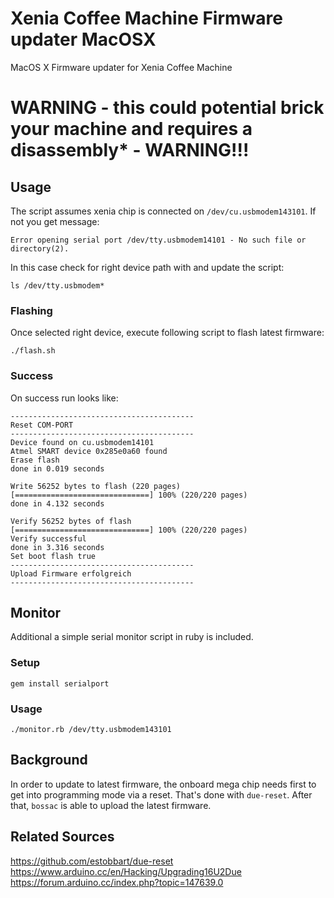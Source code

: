 # Xenia Coffee Machine Firmware updater MacOSX

MacOS X Firmware updater for Xenia Coffee Machine


# WARNING - this could potential brick your machine and requires a disassembly* - WARNING!!!

## Usage

The script assumes xenia chip is connected on `/dev/cu.usbmodem143101`. If not
you get message:

```
Error opening serial port /dev/tty.usbmodem14101 - No such file or directory(2).
```

In this case check for right device path with and update the script:

```
ls /dev/tty.usbmodem*
```

### Flashing
Once selected right device, execute following script to flash latest firmware:

```
./flash.sh
```

### Success

On success run looks like:

```
-----------------------------------------
Reset COM-PORT
-----------------------------------------
Device found on cu.usbmodem14101
Atmel SMART device 0x285e0a60 found
Erase flash
done in 0.019 seconds

Write 56252 bytes to flash (220 pages)
[==============================] 100% (220/220 pages)
done in 4.132 seconds

Verify 56252 bytes of flash
[==============================] 100% (220/220 pages)
Verify successful
done in 3.316 seconds
Set boot flash true
-----------------------------------------
Upload Firmware erfolgreich
-----------------------------------------
```

## Monitor

Additional a simple serial monitor script in ruby is included.

### Setup

```
gem install serialport
````

### Usage

```
./monitor.rb /dev/tty.usbmodem143101
```

## Background

In order to update to latest firmware, the onboard mega chip needs first to
get into programming mode via a reset. That's done with `due-reset`. After that,
`bossac` is able to upload the latest firmware.


## Related Sources

https://github.com/estobbart/due-reset
https://www.arduino.cc/en/Hacking/Upgrading16U2Due
https://forum.arduino.cc/index.php?topic=147639.0
